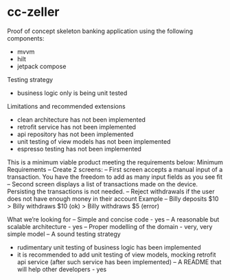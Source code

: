# cc-zeller

Proof of concept skeleton banking application using the following components:
  - mvvm
  - hilt
  - jetpack compose
  
Testing strategy
  - business logic only is being unit tested
  
Limitations and recommended extensions
  - clean architecture has not been implemented
  - retrofit service has not been implemented
  - api repository has not been implemented
  - unit testing of view models has not been implemented
  - espresso testing has not been implemented
  
This is a minimum viable product meeting the requirements below:
Minimum Requirements
– Create 2 screens:
– First screen accepts a manual input of a transaction. You have the freedom to add as many input
fields as you see fit
– Second screen displays a list of transactions made on the device. Persisting the transactions is not
needed.
– Reject withdrawals if the user does not have enough money in their account
Example
– Billy deposits $10 > Billy withdraws $10 (ok) > Billy withdraws $5 (error)


What we’re looking for
– Simple and concise code - yes
– A reasonable but scalable architecture - yes
– Proper modelling of the domain - very, very simple model
– A sound testing strategy 
  - rudimentary unit testing of business logic has been implemented
  - it is recommended to add unit testing of view models, mocking retrofit api service (after such service has been implemented)
– A README that will help other developers - yes

